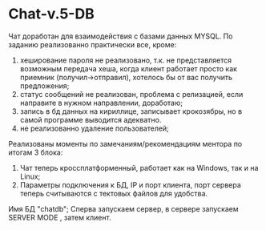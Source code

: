 # Chat-v.5-DB
Чат доработан для взаимодействия с базами данных MYSQL. По заданию реализованно практически все, кроме:
1) хеширование пароля не реализовано, т.к. не представляется возможным передача хеша, когда клиент работает просто как приемник (получил->отправил), хотелось бы от вас получить предложения;
2) статус сообщений не реализован, проблема с релизацией, если направите в нужном направлении, доработаю;
3) запись в бд данных на кириллице, записывает крокозябры, но в самой программе выводится адекватно.
4) не реализованно удаление пользователей;

Реализованы моменты по замечаниям/рекомендациям ментора по итогам 3 блока:
1) Чат теперь кроссплатформенный, работает как на Windows, так и на Linux;
2) Параметры подключения к БД, IP и порт клиента, порт сервера теперь считываются с тектовых файлов для удобства.


Имя БД "chatdb";
Сперва запускаем сервер, в сервере запускаем SERVER MODE , затем клиент.
